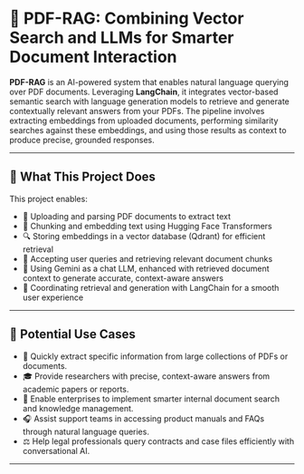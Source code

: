 # 🧠 PDF-RAG: Combining Vector Search and LLMs for Smarter Document Interaction


**PDF-RAG** is an AI-powered system that enables natural language querying over PDF documents. Leveraging **LangChain**, it integrates vector-based semantic search with language generation models to retrieve and generate contextually relevant answers from your PDFs. The pipeline involves extracting embeddings from uploaded documents, performing similarity searches against these embeddings, and using those results as context to produce precise, grounded responses.


---

## 📌 What This Project Does

This project enables:

- 📁 Uploading and parsing PDF documents to extract text
- 🧩 Chunking and embedding text using Hugging Face Transformers
- 🔍 Storing embeddings in a vector database (Qdrant) for efficient retrieval
- 💬 Accepting user queries and retrieving relevant document chunks
- 🤖 Using Gemini as a chat LLM, enhanced with retrieved document context to generate accurate, context-aware answers
- 🔗 Coordinating retrieval and generation with LangChain for a smooth user experience


---

## 🚀 Potential Use Cases

- 📄 Quickly extract specific information from large collections of PDFs or documents.
- 🎓 Provide researchers with precise, context-aware answers from academic papers or reports.
- 🏢 Enable enterprises to implement smarter internal document search and knowledge management.
- 🎧 Assist support teams in accessing product manuals and FAQs through natural language queries.
- ⚖️ Help legal professionals query contracts and case files efficiently with conversational AI.

---






